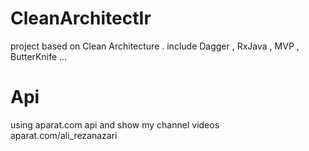 # CleanArchitectIr
project based on Clean Architecture . include Dagger , RxJava , MVP , ButterKnife ...

# Api
using aparat.com api and show my channel videos <br/>
aparat.com/ali_rezanazari
